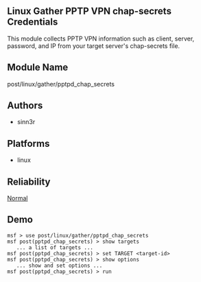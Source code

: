 ## Linux Gather PPTP VPN chap-secrets Credentials

This module collects PPTP VPN information such as client, 
server, password, and IP from your target server's 
chap-secrets file.


## Module Name
post/linux/gather/pptpd_chap_secrets

## Authors
* sinn3r





## Platforms
* linux

## Reliability
[Normal](https://github.com/rapid7/metasploit-framework/wiki/Exploit-Ranking)

## Demo

```
msf > use post/linux/gather/pptpd_chap_secrets
msf post(pptpd_chap_secrets) > show targets
   ... a list of targets ...
msf post(pptpd_chap_secrets) > set TARGET <target-id>
msf post(pptpd_chap_secrets) > show options
   ... show and set options ...
msf post(pptpd_chap_secrets) > run
```
    
    